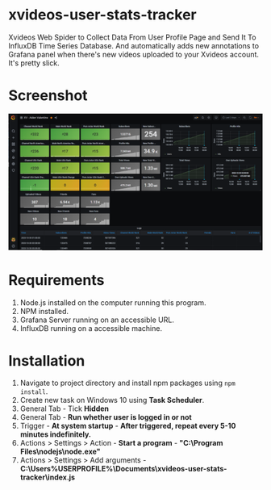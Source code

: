 # xvideos-user-stats-tracker
 Xvideos Web Spider to Collect Data From User Profile Page and Send It To InfluxDB Time Series Database. And automatically adds new annotations to Grafana panel when there's new videos uploaded to your Xvideos account. It's pretty slick.

# Screenshot
![Xvideos User Stats Grafana Dashboard Screenshot](https://raw.githubusercontent.com/aidenvalentine/xvideos-user-stats-tracker/main/screenshot-1.PNG)

# Requirements
1. Node.js installed on the computer running this program.
1. NPM installed.
1. Grafana Server running on an accessible URL.
1. InfluxDB running on a accessible machine.

# Installation
1. Navigate to project directory and install npm packages using ```npm install```.
2. Create new task on Windows 10 using __Task Scheduler__.
 1. General Tab - Tick __Hidden__
 1. General Tab - __Run whether user is logged in or not__
 1. Trigger - __At system startup__ - __After triggered, repeat every 5-10 minutes indefinitely.__
 1. Actions > Settings > Action - __Start a program__ - __"C:\Program Files\nodejs\node.exe"__
 1. Actions > Settings > Add arguments - __C:\Users\%USERPROFILE%\Documents\xvideos-user-stats-tracker\index.js__
